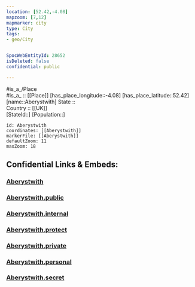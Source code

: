 ```yaml
---
location: [52.42,-4.08] 
mapzoom: [7,12] 
mapmarker: city 
type: City
tags:
- geo/City


SpocWebEntityId: 28652
isDeleted: false
confidential: public

---
```

#is_a_/Place  
#is_a_ :: [[Place]] 
[has_place_longitude::-4.08] 
[has_place_latitude::52.42] 
[name::Aberystwith] 
State ::  
Country :: [[UK]]  
[StateId::] 
[Population::] 



```leaflet
id: Aberystwith
coordinates: [[Aberystwith]] 
markerFile: [[Aberystwith]] 
defaultZoom: 11 
maxZoom: 18
```


## Confidential Links & Embeds: 

### [Aberystwith](/_Standards/Earth/Continent/Europe/Europe~North/UK/Wales/counties~Wales/Ceredigion/cities~Ceredigion/Aberystwith.md) 

### [Aberystwith.public](/_public/Earth/Continent/Europe/Europe~North/UK/Wales/counties~Wales/Ceredigion/cities~Ceredigion/Aberystwith.public.md) 

### [Aberystwith.internal](/_internal/Earth/Continent/Europe/Europe~North/UK/Wales/counties~Wales/Ceredigion/cities~Ceredigion/Aberystwith.internal.md) 

### [Aberystwith.protect](/_protect/Earth/Continent/Europe/Europe~North/UK/Wales/counties~Wales/Ceredigion/cities~Ceredigion/Aberystwith.protect.md) 

### [Aberystwith.private](/_private/Earth/Continent/Europe/Europe~North/UK/Wales/counties~Wales/Ceredigion/cities~Ceredigion/Aberystwith.private.md) 

### [Aberystwith.personal](/_personal/Earth/Continent/Europe/Europe~North/UK/Wales/counties~Wales/Ceredigion/cities~Ceredigion/Aberystwith.personal.md) 

### [Aberystwith.secret](/_secret/Earth/Continent/Europe/Europe~North/UK/Wales/counties~Wales/Ceredigion/cities~Ceredigion/Aberystwith.secret.md)

